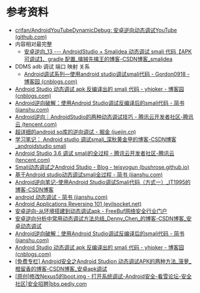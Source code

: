 # 参考资料

* [crifan/AndroidYouTubeDynamicDebug: 安卓逆向动态调试YouTube (github.com)](https://github.com/crifan/AndroidYouTubeDynamicDebug)
* 内容相对最完整
  * [安卓逆向_13 --- AndroidStudio + Smalidea 动态调试 smali 代码【APK可调试】、gradle 配置_擒贼先擒王的博客-CSDN博客_smalidea](https://blog.csdn.net/freeking101/article/details/105937026)
* DDMS adb 调试 端口 映射 关系
  * [Android调试系列—使用android studio调试smali代码 - Gordon0918 - 博客园 (cnblogs.com)](https://www.cnblogs.com/gordon0918/p/5570811.html)
* [Android Studio 动态调试 apk 反编译出的 smali 代码 - yhjoker - 博客园 (cnblogs.com)](https://www.cnblogs.com/yhjoker/p/8974119.html)
* [Android逆向破解：使用Android Studio调试反编译后的smali代码 - 简书 (jianshu.com)](https://www.jianshu.com/p/6e66229ab89a)
* [Android逆向｜AndroidStudio的两种动态调试技巧 - 腾讯云开发者社区-腾讯云 (tencent.com)](https://cloud.tencent.com/developer/article/1877189)
* [超详细的android so库的逆向调试 - 掘金 (juejin.cn)](https://juejin.cn/post/6995378350323826696)
* [学习笔记： Android studio 调试smali_深秋黄金甲的博客-CSDN博客_androidstudio smali](https://blog.csdn.net/qq_20914907/article/details/126044898)
* [Android Studio 3.6 调试 smali的全过程 - 腾讯云开发者社区-腾讯云 (tencent.com)](https://cloud.tencent.com/developer/article/1720360)
* [Smali动态调试之Android Studio - Blog - teisyogun (bushrose.github.io)](https://bushrose.github.io/smalidebug-androidstudio/)
* [基于Android studio动态调试smali全过程 - 简书 (jianshu.com)](https://www.jianshu.com/p/9843e80f5ac5)
* [Android逆向笔记-使用Android Studio调试Smali代码（方式一）_IT1995的博客-CSDN博客](https://blog.csdn.net/qq78442761/article/details/117917718)
* [android 动态调试 - 简书 (jianshu.com)](https://www.jianshu.com/p/9332b408451c)
* [Android Applications Reversing 101 (evilsocket.net)](https://www.evilsocket.net/2017/04/27/Android-Applications-Reversing-101/#Debugging)
* [安卓逆向-从环境搭建到动态调试apk - FreeBuf网络安全行业门户](https://www.freebuf.com/articles/285861.html)
* [安卓逆向分析中常用动态调试方法总结_Denny_Chen_的博客-CSDN博客_安卓动态调试](https://blog.csdn.net/Denny_Chen_/article/details/90580744)
* [Android逆向破解：使用Android Studio调试反编译后的smali代码 - 简书 (jianshu.com)](https://www.jianshu.com/p/6e66229ab89a)
* [Android Studio 动态调试 apk 反编译出的 smali 代码 - yhjoker - 博客园 (cnblogs.com)](https://www.cnblogs.com/yhjoker/p/8974119.html)
* [[免费专栏] Android安全之Android Studion 动态调试APK的两种方法_菠萝_橙留香的博客-CSDN博客_安卓apk调试](https://orangey.blog.csdn.net/article/details/126219935)
* [[原创]修改Nexus5的boot.img - 打开系统调试-Android安全-看雪论坛-安全社区|安全招聘|bbs.pediy.com](https://bbs.pediy.com/thread-197334.htm)
